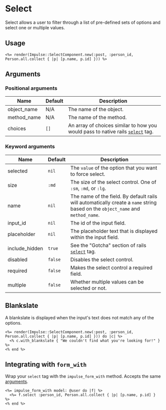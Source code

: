 # Select

Select allows a user to filter through a list of pre-defined sets of options and select one or multiple values.

## Usage

```erb
<%= render(Impulse::SelectComponent.new(:post, :person_id, Person.all.collect { |p| [p.name, p.id] })) %>
```

## Arguments

### Positional arguments

| Name        | Default   | Description                                                                                                                                                                      |
| ------      | --------- | -------------                                                                                                                                                                    |
| object_name | N/A       | The name of the object.                                                                                                                                                          |
| method_name | N/A       | The name of the method.                                                                                                                                                          |
| choices     | `[]`      | An array of choices similar to how you would pass to native rails [`select`](https://api.rubyonrails.org/classes/ActionView/Helpers/FormOptionsHelper.html#method-i-select) tag. |

### Keyword arguments

| Name           | Default   | Description                                                                                                                                      |
| ------         | --------- | -------------                                                                                                                                    |
| selected       | `nil`     | The `value` of the option that you want to force select.                                                                                         |
| size           | `:md`     | The size of the select control. One of `:sm`, `:md`, or `:lg`.                                                                                   |
| name           | `nil`     | The name of the field. By default rails will automatically create a `name` string based on the `object_name` and `method_name`.                  |
| input_id       | `nil`     | The id of the input field.                                                                                                                       |
| placeholder    | `nil`     | The placeholder text that is displayed within the input field.                                                                                   |
| include_hidden | `true`    | See the "Gotcha" section of rails [`select`](https://api.rubyonrails.org/classes/ActionView/Helpers/FormOptionsHelper.html#method-i-select) tag. |
| disabled       | `false`   | Disables the select control.                                                                                                                     |
| required       | `false`   | Makes the select control a required field.                                                                                                       |
| multiple       | `false`   | Whether multiple values can be selected or not.                                                                                                  |

## Blankslate

A blankslate is displayed when the input's text does not match any of the options.

```erb
<%= render(Impulse::SelectComponent.new(:post, :person_id, Person.all.collect { |p| [p.name, p.id] })) do |c| %>
  <% c.with_blankslate { "We couldn't find what you're looking for!" } %>
<% end %>
```

## Integrating with `form_with`

Wrap your `select` tag with the `impulse_form_with` method. Accepts the same [arguments](#arguments).

```erb
<%= impulse_form_with model: @user do |f| %>
  <%= f.select :person_id, Person.all.collect { |p| [p.name, p.id] } %>
<% end %>
```
